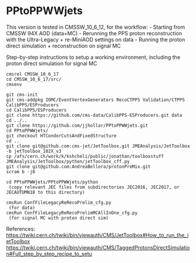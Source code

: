 # PPtoPPWWjets
This version is tested in CMSSW_10_6_12, for the workflow:
     - Starting from CMSSW 94X AOD (data+MC)
     - Rerunning the PPS proton reconstruction with the Ultra-Legacy + re-MiniAOD settings on data 
     - Running the proton direct simulation + reconstruction on signal MC

Step-by-step instructions to setup a working environment, including the proton direct simulation for signal MC

	cmsrel CMSSW_10_6_17
	cd CMSSW_10_6_17/src/
	cmsenv

	git cms-init
	git cms-addpkg IOMC/EventVertexGenerators RecoCTPPS Validation/CTPPS CalibPPS/ESProducers
	cd CalibPPS/ESProducers
	git clone https://github.com/cms-data/CalibPPS-ESProducers.git data
	cd ../..
	git clone https://github.com/jjhollar/PPtoPPWWjets.git
	cd PPtoPPWWjets/
	git checkout HTCondorCutsAndFixedStructure 
	cd ..
	git clone git@github.com:cms-jet/JetToolbox.git JMEAnalysis/JetToolbox -b jetToolbox_102X_v3
	cp /afs/cern.ch/work/k/kshcheli/public/jonathan/toolboxstuff JMEAnalysis/JetToolbox/python/jetToolbox_cff.py
	git clone git@github.com:AndreaBellora/protonPreMix.git
	scram b -j8

	cd PPtoPPWWjets/PPtoPPWWjets/python
	 (copy relevant JEC files from subdirectories JEC2016, JEC2017, or JECAUTUMN18 to this directory)

    cmsRun ConfFileLegacyReRecoPrelim_cfg.py
	 (for data)
	cmsRun ConfFileLegacyReRecoPrelimMCAllInOne_cfg.py 
	 (for signal MC with proton direct sim)

References:
	https://twiki.cern.ch/twiki/bin/viewauth/CMS/JetToolbox#How_to_run_the_jetToolbox
	https://twiki.cern.ch/twiki/bin/viewauth/CMS/TaggedProtonsDirectSimulation#Full_step_by_step_recipe_to_setu
